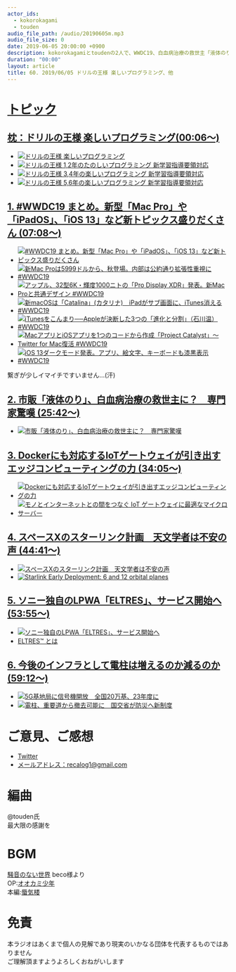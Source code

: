 ```yaml
---
actor_ids:
  - kokorokagami
  - touden
audio_file_path: /audio/20190605m.mp3
audio_file_size: 0
date: 2019-06-05 20:00:00 +0900
description: kokorokagamiとtoudenの2人で、WWDC19、白血病治療の救世主「液体のり」などについて話しました。
duration: "00:00"
layout: article
title: 60. 2019/06/05 ドリルの王様 楽しいプログラミング、他
---
```

# <u>トピック</u>

## <u>枕：ドリルの王様 楽しいプログラミング(00:06～)</u>

- [![ドリルの王様 楽しいプログラミング](https://happylilac.net/images/user/ssk/shinko-chibimusu_logo180207.png)](https://happylilac.net/ssk/sk1903041210.html)
- [![ドリルの王様 1,2年のたのしいプログラミング 新学習指導要領対応](https://images-na.ssl-images-amazon.com/images/I/51%2Bz4y5pB9L._SX352_BO1,204,203,200_.jpg)](https://www.amazon.co.jp/dp/4402391474)
- [![ドリルの王様 3,4年の楽しいプログラミング 新学習指導要領対応](https://images-na.ssl-images-amazon.com/images/I/51Cci9RM7dL._SX350_BO1,204,203,200_.jpg)](https://www.amazon.co.jp/dp/4402391482)
- [![ドリルの王様 5,6年の楽しいプログラミング 新学習指導要領対応](https://images-na.ssl-images-amazon.com/images/I/51rxhIamCyL._SX352_BO1,204,203,200_.jpg)](https://www.amazon.co.jp/dp/4402391490)

## <u>1. #WWDC19 まとめ。新型「Mac Pro」や「iPadOS」、「iOS 13」など新トピックス盛りだくさん (07:08～)</u>

- [![#WWDC19 まとめ。新型「Mac Pro」や「iPadOS」、「iOS 13」など新トピックス盛りだくさん](https://o.aolcdn.com/images/dims?resize=2000%2C2000%2Cshrink&image_uri=https%3A%2F%2Fs.yimg.com%2Fos%2Fcreatr-uploaded-images%2F2019-06%2Fd675bf40-8674-11e9-9fff-36177f98d637&client=a1acac3e1b3290917d92&signature=be177e57eff6064056e743a51e7c655f520a2667)](https://japanese.engadget.com/2019/06/03/wwdc19-mac-pro-ipados-ios-13/)
- [![新Mac Proは5999ドルから、秋登場。内部は公約通り拡張性重視に #WWDC19](https://media-mbst-pub-ue1.s3.amazonaws.com/creatr-uploaded-images/2019-06/34399e80-8639-11e9-ace7-e691ad4bb6cf)](https://japanese.engadget.com/2019/06/03/mac-pro-wwdc19/)
- [![アップル、32型6K・輝度1000ニトの「Pro Display XDR」発表。新Mac Proと共通デザイン #WWDC19](https://o.aolcdn.com/images/dims?resize=2000%2C2000%2Cshrink&image_uri=https%3A%2F%2Fs.yimg.com%2Fos%2Fcreatr-uploaded-images%2F2019-06%2Ff9e07f70-863c-11e9-aad2-1e3fb056e844&client=a1acac3e1b3290917d92&signature=de7b58cb2ac3f658f112d17f3d68e259cc30bb2b)](https://japanese.engadget.com/2019/06/03/32-6k-1000-pro-display-xdr-mac-pro-wwdc19/)
- [![新macOSは「Catalina」(カタリナ)　iPadがサブ画面に、iTunes消える #WWDC19](https://o.aolcdn.com/images/dims?resize=2000%2C2000%2Cshrink&image_uri=https%3A%2F%2Fs.yimg.com%2Fos%2Fcreatr-uploaded-images%2F2019-06%2Fc39d82b0-8631-11e9-bede-036412c0eddc&client=a1acac3e1b3290917d92&signature=86458e86212488ace99cf3a9e70c8effe1d323d3)](https://japanese.engadget.com/2019/06/03/mac-os-catalina-ipad-itunes/)
- [![iTunesをこんまり──Appleが決断した3つの「進化と分割」（石川温） #WWDC19](https://media-mbst-pub-ue1.s3.amazonaws.com/creatr-uploaded-images/2019-06/649a0640-8667-11e9-bfca-beb42b57c3d5)](https://japanese.engadget.com/2019/06/03/itunes-apple-3-wwdc19/)
- [![MacアプリとiOSアプリを1つのコードから作成「Project Catalyst」〜Twitter for Mac復活 #WWDC19](https://media-mbst-pub-ue1.s3.amazonaws.com/creatr-uploaded-images/2019-06/76cfe160-8633-11e9-bf97-9c1cc4d5a921)](https://japanese.engadget.com/2019/06/03/mac-ios-1-project-catalyst-twitter-for-mac-ww/)
- [![iOS 13ダークモード発表。アプリ、絵文字、キーボードも漆黒表示 #WWDC19](https://o.aolcdn.com/images/dims?resize=2000%2C2000%2Cshrink&image_uri=https%3A%2F%2Fs.yimg.com%2Fos%2Fcreatr-uploaded-images%2F2019-06%2Fc02573f0-8626-11e9-bbbf-e0e1f0e6fbc4&client=a1acac3e1b3290917d92&signature=56387184d04183d6251a2b9ec27f31beb2605602)](https://japanese.engadget.com/2019/06/03/ios-13-wwdc19/)  

繋ぎが少しイマイチですいません...(汗)  

## <u>2. 市販「液体のり」、白血病治療の救世主に？　専門家驚嘆 (25:42～)</u>

- [![市販「液体のり」、白血病治療の救世主に？　専門家驚嘆](https://www.asahicom.jp/articles/images/AS20190529003327_commL.jpg)](https://www.asahi.com/articles/ASM5X6HTMM5XULBJ01H.html)

## <u>3. Dockerにも対応するIoTゲートウェイが引き出すエッジコンピューティングの力 (34:05～)</u>

- [![Dockerにも対応するIoTゲートウェイが引き出すエッジコンピューティングの力](https://image.itmedia.co.jp/mn/articles/1905/31/sp_ms_plathome_02.jpg)](https://monoist.atmarkit.co.jp/mn/articles/1905/31/news011.html)
- [![モノとインターネットとの間をつなぐ IoT ゲートウェイに最適なマイクロサーバー](https://www.plathome.co.jp/wp-content/uploads/vx2-main-web-small-shadow.png)](https://www.plathome.co.jp/product/openblocks-iot/)

## <u>4. スペースXのスターリンク計画　天文学者は不安の声 (44:41～)</u>

- [![スペースXのスターリンク計画　天文学者は不安の声](https://cdn-natgeo.nikkeibp.co.jp/atcl/news/19/053100316/ph_thumb.jpg?__scale=w:500,h:281&_sh=0980770d10)](https://natgeo.nikkeibp.co.jp/atcl/news/19/053100316/)
- [![Starlink Early Deployment: 6 and 12 orbital planes](https://img.youtube.com/vi/k73AFybi7zk/0.jpg)](https://www.youtube.com/watch?v=k73AFybi7zk)

## <u>5. ソニー独自のLPWA「ELTRES」、サービス開始へ (53:55～)</u>

- [![ソニー独自のLPWA「ELTRES」、サービス開始へ](https://image.itmedia.co.jp/ee/articles/1906/03/tm_190603sony01.jpg)](https://eetimes.jp/ee/articles/1906/03/news072.html)
- [ELTRES™ とは](https://www.sony-semicon.co.jp/products_ja/eltres/index.html)

## <u>6. 今後のインフラとして電柱は増えるのか減るのか (59:12～)</u>

- [![5G基地局に信号機開放　全国20万基、23年度に](https://article-image-ix.nikkei.com/https%3A%2F%2Fimgix-proxy.n8s.jp%2FDSXMZO4561904003062019MM8001-2.jpg?w=900&h=978&auto=format%2Ccompress&ch=Width%2CDPR&q=45&fit=crop&crop=faces%2Cedges&ixlib=js-1.2.0&s=36939370102c70d77f7d70092dbf101b)](https://r.nikkei.com/article/DGXMZO45619080T00C19A6MM8000?unlock=1&s=0)
- [![電柱、重要道から撤去可能に　国交省が防災へ新制度](https://article-image-ix.nikkei.com/https%3A%2F%2Fimgix-proxy.n8s.jp%2FDSXMZO4529411026052019000001-5.jpg?w=900&h=600&auto=format%2Ccompress&ch=Width%2CDPR&q=45&fit=crop&crop=faces%2Cedges&ixlib=js-1.2.0&s=d59b4c02ae6fbb5910ab98ea8c0684e1)](https://r.nikkei.com/article/DGXMZO45291490W9A520C1MM8000?unlock=1&s=2)

# ご意見、ご感想
- [Twitter](https://twitter.com/recalog1)
- [メールアドレス：recalog1@gmail.com](recalog1@gmail.com)

# 編曲

@touden氏  
最大限の感謝を  

# BGM

[騒音のない世界](http://noiselessworld.net/) beco様より  
OP:[オオカミ少年](https://soundcloud.com/baron1_3/wolfboy)  
本編:[蜃気楼](https://soundcloud.com/baron1_3/shinkirou)  

# 免責

本ラジオはあくまで個人の見解であり現実のいかなる団体を代表するものではありません  
ご理解頂ますようよろしくおねがいします  